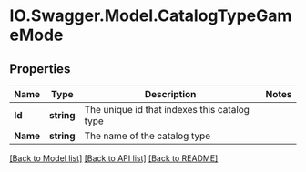 # IO.Swagger.Model.CatalogTypeGameMode
## Properties

Name | Type | Description | Notes
------------ | ------------- | ------------- | -------------
**Id** | **string** | The unique id that indexes this catalog type | 
**Name** | **string** | The name of the catalog type | 

[[Back to Model list]](../README.md#documentation-for-models) [[Back to API list]](../README.md#documentation-for-api-endpoints) [[Back to README]](../README.md)

